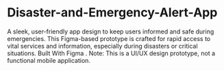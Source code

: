 # Disaster-and-Emergency-Alert-App
A sleek, user-friendly app design to keep users informed and safe during emergencies. This Figma-based prototype is crafted for rapid access to vital services and information, especially during disasters or critical situations. Built With Figma . Note: This is a UI/UX design prototype, not a functional mobile application.
